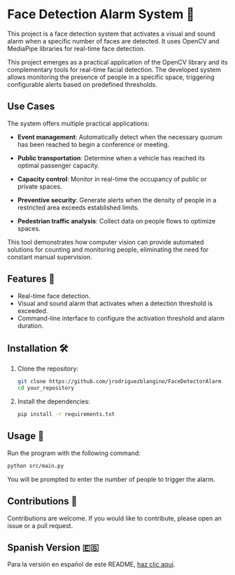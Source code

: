# Face Detection Alarm System 🚨

This project is a face detection system that activates a visual and sound alarm when a specific number of faces are detected. It uses OpenCV and MediaPipe libraries for real-time face detection.

This project emerges as a practical application of the OpenCV library and its complementary tools for real-time facial detection. The developed system allows monitoring the presence of people in a specific space, triggering configurable alerts based on predefined thresholds.

Use Cases
---------

The system offers multiple practical applications:

*   **Event management**: Automatically detect when the necessary quorum has been reached to begin a conference or meeting.
    
*   **Public transportation**: Determine when a vehicle has reached its optimal passenger capacity.
    
*   **Capacity control**: Monitor in real-time the occupancy of public or private spaces.
    
*   **Preventive security**: Generate alerts when the density of people in a restricted area exceeds established limits.
    
*   **Pedestrian traffic analysis**: Collect data on people flows to optimize spaces.
    

This tool demonstrates how computer vision can provide automated solutions for counting and monitoring people, eliminating the need for constant manual supervision.

## Features 🌟
- Real-time face detection.
- Visual and sound alarm that activates when a detection threshold is exceeded.
- Command-line interface to configure the activation threshold and alarm duration.

## Installation 🛠️

1. Clone the repository:
   ```bash
   git clone https://github.com/jrodriguezblangino/FaceDetectorAlarm
   cd your_repository
   ```

2. Install the dependencies:
   ```bash
   pip install -r requirements.txt
   ```

## Usage 🚀

Run the program with the following command:
```bash
python src/main.py
```

You will be prompted to enter the number of people to trigger the alarm.

## Contributions 🤝

Contributions are welcome. If you would like to contribute, please open an issue or a pull request.

## Spanish Version 🇪🇸

Para la versión en español de este README, [haz clic aquí](README.md).
